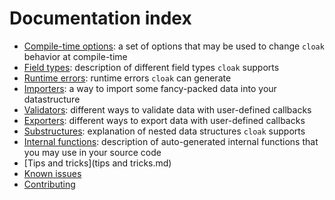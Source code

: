 # Documentation index

* [Compile-time options](compile-time-options.md): a set of options that may be used to change `cloak` behavior at compile-time
* [Field types](field-types.md): description of different field types `cloak` supports
* [Runtime errors](runtime-errors.md): runtime errors `cloak` can generate
* [Importers](importers.md): a way to import some fancy-packed data into your datastructure
* [Validators](validators.md): different ways to validate data with user-defined callbacks
* [Exporters](exporters.md): different ways to export data with user-defined callbacks
* [Substructures](substructures.md): explanation of nested data structures `cloak` supports
* [Internal functions](internal-functions.md): description of auto-generated internal functions that you may use in your source code
* [Tips and tricks](tips and tricks.md)
* [Known issues](known-issues.md)
* [Contributing](contributing.md)
